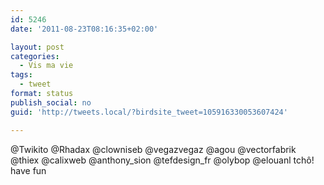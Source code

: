 ```yaml
---
id: 5246
date: '2011-08-23T08:16:35+02:00'

layout: post
categories:
  - Vis ma vie
tags:
  - tweet
format: status
publish_social: no
guid: 'http://tweets.local/?birdsite_tweet=105916330053607424'

---
```


@Twikito @Rhadax @clowniseb @vegazvegaz @agou @vectorfabrik @thiex @calixweb @anthony\_sion @tefdesign\_fr @olybop @elouanl tchô! have fun